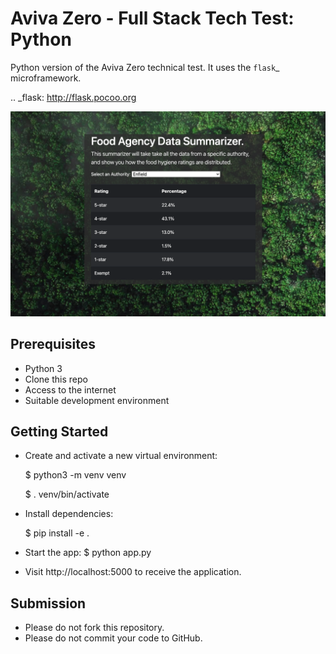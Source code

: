 # Aviva Zero - Full Stack Tech Test: Python

Python version of the Aviva Zero technical test. It uses the `flask`_ microframework.

.. _flask: http://flask.pocoo.org

![Preview of Frontend](preview.png)

## Prerequisites

* Python 3
* Clone this repo
* Access to the internet
* Suitable development environment

## Getting Started

* Create and activate a new virtual environment:

    $ python3 -m venv venv
  
    $ . venv/bin/activate

* Install dependencies:

    $ pip install -e .

* Start the app:
    $ python app.py

* Visit http://localhost:5000 to receive the application.

## Submission

* Please do not fork this repository.
* Please do not commit your code to GitHub.
